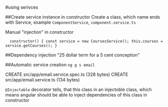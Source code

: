 #using serivces

##Create service instance  in constructor
Create a class, which name ends with Service, example `ComponentService`, `component.service.ts`

Manual "injection" in constructor

`  constructor() {
     const service = new CoursesService();
     this.courses = service.getCourses();
   }`

##Dependency injection
"25 dollar term for a 5 cent conception"

##Automatic service creation
`ng g s email`

CREATE src/app/email.service.spec.ts (328 bytes)
CREATE src/app/email.service.ts (134 bytes)

`@Injectable` decorator tells, that this class in an injectoble class, which means angular should be able to inject dependencies of this class in constructor
